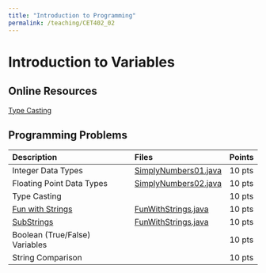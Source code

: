 ```yaml
---
title: "Introduction to Programming"
permalink: /teaching/CET402_02
---
```


# Introduction to Variables

## Online Resources
[Type Casting](https://www.geeksforgeeks.org/type-conversion-java-examples/)


## Programming Problems

| Description                                                            |Files                                                       | Points |
| :----------------------                                                | :-----                                                     | :----  |
| Integer Data Types                                                     | [SimplyNumbers01.java](/files/CET402/SimplyNumbers01.java) | 10 pts |
| Floating Point Data Types                                              | [SimplyNumbers02.java](/files/CET402/SimplyNumbers02.java) | 10 pts |
| Type Casting		                             													 |															                              | 10 pts |
| [Fun with Strings](/files/CET402/02_FunWithStrings.pdf)                | [FunWithStrings.java](/files/CET402/FunWithStrings.java)   | 10 pts |
| [SubStrings](/files/CET402/02_Substrings.pdf)													 | [FunWithStrings.java](/files/CET402/Substrings.java)       | 10 pts |
| Boolean (True/False) Variables										                     |															                              | 10 pts |
| String Comparison														                           |	                            														  | 10 pts |
